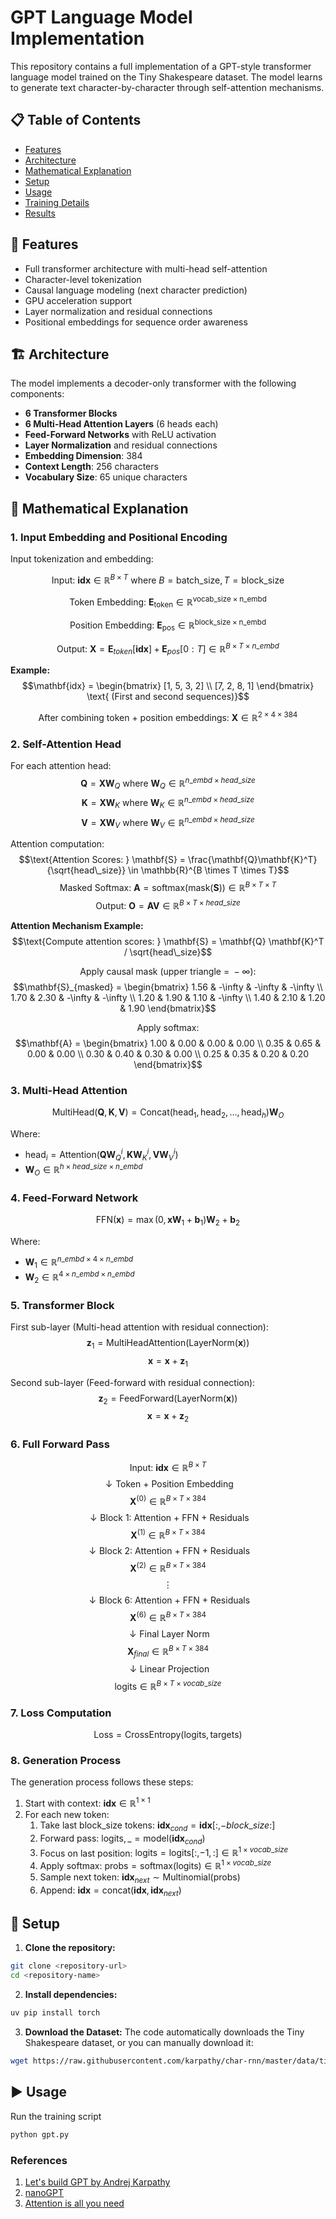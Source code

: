 # GPT Language Model Implementation

This repository contains a full implementation of a GPT-style transformer language model trained on the Tiny Shakespeare dataset. The model learns to generate text character-by-character through self-attention mechanisms.

## 📋 Table of Contents
- [Features](#features)
- [Architecture](#architecture)
- [Mathematical Explanation](#mathematical-explanation)
- [Setup](#setup)
- [Usage](#usage)
- [Training Details](#training-details)
- [Results](#results)

## 🌟 Features

- Full transformer architecture with multi-head self-attention
- Character-level tokenization
- Causal language modeling (next character prediction)
- GPU acceleration support
- Layer normalization and residual connections
- Positional embeddings for sequence order awareness

## 🏗️ Architecture

The model implements a decoder-only transformer with the following components:

- **6 Transformer Blocks**
- **6 Multi-Head Attention Layers** (6 heads each)
- **Feed-Forward Networks** with ReLU activation
- **Layer Normalization** and residual connections
- **Embedding Dimension**: 384
- **Context Length**: 256 characters
- **Vocabulary Size**: 65 unique characters

## 🧮 Mathematical Explanation

### 1. Input Embedding and Positional Encoding

Input tokenization and embedding:

$$
\text{Input: } \mathbf{idx} \in \mathbb{R}^{B \times T} \text{ where } B = \text{batch\_size}, T = \text{block\_size}
$$

$$
\text{Token Embedding: } \mathbf{E}_{\text{token}} \in \mathbb{R}^{\text{vocab\_size} \times \text{n\_embd}}
$$

$$
\text{Position Embedding: } \mathbf{E}_{\text{pos}} \in \mathbb{R}^{\text{block\_size} \times \text{n\_embd}}
$$

$$\text{Output: } \mathbf{X} = \mathbf{E}_{token}[\mathbf{idx}] + \mathbf{E}_{pos}[0:T] \in \mathbb{R}^{B \times T \times n\_embd}$$

**Example:**
$$\mathbf{idx} = \begin{bmatrix} [1, 5, 3, 2] \\ [7, 2, 8, 1] \end{bmatrix} \text{ (First and second sequences)}$$

$$\text{After combining token + position embeddings: } \mathbf{X} \in \mathbb{R}^{2 \times 4 \times 384}$$

### 2. Self-Attention Head

For each attention head:
$$\mathbf{Q} = \mathbf{X}\mathbf{W}_Q \text{ where } \mathbf{W}_Q \in \mathbb{R}^{n\_embd \times head\_size}$$
$$\mathbf{K} = \mathbf{X}\mathbf{W}_K \text{ where } \mathbf{W}_K \in \mathbb{R}^{n\_embd \times head\_size}$$
$$\mathbf{V} = \mathbf{X}\mathbf{W}_V \text{ where } \mathbf{W}_V \in \mathbb{R}^{n\_embd \times head\_size}$$

Attention computation:
$$\text{Attention Scores: } \mathbf{S} = \frac{\mathbf{Q}\mathbf{K}^T}{\sqrt{head\_size}} \in \mathbb{R}^{B \times T \times T}$$
$$\text{Masked Softmax: } \mathbf{A} = \text{softmax}(\text{mask}(\mathbf{S})) \in \mathbb{R}^{B \times T \times T}$$
$$\text{Output: } \mathbf{O} = \mathbf{A}\mathbf{V} \in \mathbb{R}^{B \times T \times head\_size}$$

**Attention Mechanism Example:**
$$\text{Compute attention scores: } \mathbf{S} = \mathbf{Q} \mathbf{K}^T / \sqrt{head\_size}$$

$$\text{Apply causal mask (upper triangle = } -\infty\text{):}$$
$$\mathbf{S}_{masked} = \begin{bmatrix}
1.56 & -\infty & -\infty & -\infty \\
1.70 & 2.30 & -\infty & -\infty \\
1.20 & 1.90 & 1.10 & -\infty \\
1.40 & 2.10 & 1.20 & 1.90
\end{bmatrix}$$

$$\text{Apply softmax:}$$
$$\mathbf{A} = \begin{bmatrix}
1.00 & 0.00 & 0.00 & 0.00 \\
0.35 & 0.65 & 0.00 & 0.00 \\
0.30 & 0.40 & 0.30 & 0.00 \\
0.25 & 0.35 & 0.20 & 0.20
\end{bmatrix}$$

### 3. Multi-Head Attention

$$\text{MultiHead}(\mathbf{Q},\mathbf{K},\mathbf{V}) = \text{Concat}(\text{head}_1, \text{head}_2, \ldots, \text{head}_h)\mathbf{W}_O$$

Where:
- $\text{head}_i = \text{Attention}(\mathbf{Q}\mathbf{W}_Q^i, \mathbf{K}\mathbf{W}_K^i, \mathbf{V}\mathbf{W}_V^i)$
- $\mathbf{W}_O \in \mathbb{R}^{h \times head\_size \times n\_embd}$

### 4. Feed-Forward Network

$$\text{FFN}(\mathbf{x}) = \max(0, \mathbf{x}\mathbf{W}_1 + \mathbf{b}_1)\mathbf{W}_2 + \mathbf{b}_2$$

Where:
- $\mathbf{W}_1 \in \mathbb{R}^{n\_embd \times 4 \times n\_embd}$ 
- $\mathbf{W}_2 \in \mathbb{R}^{4 \times n\_embd \times n\_embd}$

### 5. Transformer Block

First sub-layer (Multi-head attention with residual connection):
$$\mathbf{z}_1 = \text{MultiHeadAttention}(\text{LayerNorm}(\mathbf{x}))$$
$$\mathbf{x} = \mathbf{x} + \mathbf{z}_1$$

Second sub-layer (Feed-forward with residual connection):
$$\mathbf{z}_2 = \text{FeedForward}(\text{LayerNorm}(\mathbf{x}))$$
$$\mathbf{x} = \mathbf{x} + \mathbf{z}_2$$

### 6. Full Forward Pass

$$\text{Input: } \mathbf{idx} \in \mathbb{R}^{B \times T}$$
$$\downarrow \text{Token + Position Embedding}$$
$$\mathbf{X}^{(0)} \in \mathbb{R}^{B \times T \times 384}$$
$$\downarrow \text{Block 1: Attention + FFN + Residuals}$$
$$\mathbf{X}^{(1)} \in \mathbb{R}^{B \times T \times 384}$$
$$\downarrow \text{Block 2: Attention + FFN + Residuals}$$
$$\mathbf{X}^{(2)} \in \mathbb{R}^{B \times T \times 384}$$
$$\vdots$$
$$\downarrow \text{Block 6: Attention + FFN + Residuals}$$
$$\mathbf{X}^{(6)} \in \mathbb{R}^{B \times T \times 384}$$
$$\downarrow \text{Final Layer Norm}$$
$$\mathbf{X}_{final} \in \mathbb{R}^{B \times T \times 384}$$
$$\downarrow \text{Linear Projection}$$
$$\text{logits} \in \mathbb{R}^{B \times T \times vocab\_size}$$

### 7. Loss Computation

$$\text{Loss} = \text{CrossEntropy}(\text{logits}, \text{targets})$$

### 8. Generation Process

The generation process follows these steps:
1. Start with context: $\mathbf{idx} \in \mathbb{R}^{1 \times 1}$
2. For each new token:
    1. Take last block_size tokens: $\mathbf{idx}_{cond} = \mathbf{idx}[:, -block\_size:]$
    2. Forward pass: $\text{logits}, \_ = \text{model}(\mathbf{idx}_{cond})$
    3. Focus on last position: $\text{logits} = \text{logits}[:, -1, :] \in \mathbb{R}^{1 \times vocab\_size}$
    4. Apply softmax: $\text{probs} = \text{softmax}(\text{logits}) \in \mathbb{R}^{1 \times vocab\_size}$
    5. Sample next token: $\mathbf{idx}_{next} \sim \text{Multinomial}(\text{probs})$
    6. Append: $\mathbf{idx} = \text{concat}(\mathbf{idx}, \mathbf{idx}_{next})$

## 🚀 Setup

1. **Clone the repository:**
```bash
git clone <repository-url>
cd <repository-name>
```

2. **Install dependencies:**
```bash
uv pip install torch
```

3. **Download the Dataset:**
The code automatically downloads the Tiny Shakespeare dataset, or you can manually download it:
```bash
wget https://raw.githubusercontent.com/karpathy/char-rnn/master/data/tinyshakespeare/input.txt
```

## ▶️ Usage

Run the training script

```bash
python gpt.py
```



### **References**

1. [Let's build GPT by Andrej Karpathy](https://youtu.be/kCc8FmEb1nY?si=2FVmAeudSOD5d0W2)
2. [nanoGPT](https://github.com/karpathy/nanoGPT)
3. [Attention is all you need](https://github.com/MonitSharma/Roadmap-to-LLMs/tree/main/01_transformer_from_scratch/notes)